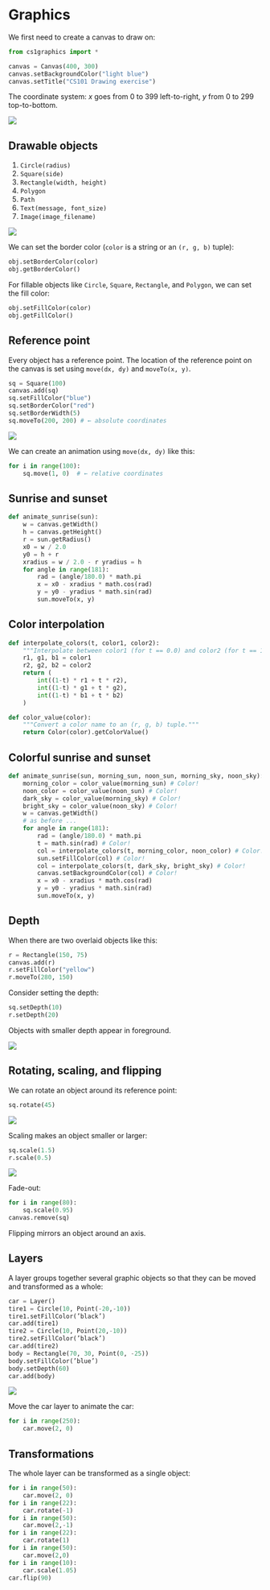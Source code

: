 # Graphics

We first need to create a canvas to draw on:

```python
from cs1graphics import *

canvas = Canvas(400, 300)
canvas.setBackgroundColor("light blue")
canvas.setTitle("CS101 Drawing exercise")
```

The coordinate system: *x* goes from 0 to 399 left-to-right, *y* from 0 to 299 top-to-bottom.

<img src="../assets/01-3-coordinates.png" style="max-width:320px" />

## Drawable objects

1. `Circle(radius)`
1. `Square(side)`
1. `Rectangle(width, height)`
1. `Polygon`
1. `Path`
1. `Text(message, font_size) `
1. `Image(image_filename)`

<img src="../assets/01-3-drawables.png" style="max-width:320px" />

We can set the border color (`color` is a string or an `(r, g, b)` tuple):

```python
obj.setBorderColor(color) 
obj.getBorderColor()
```

For fillable objects like `Circle`, `Square`, `Rectangle`, and `Polygon`, we can set the fill color:

```python
obj.setFillColor(color) 
obj.getFillColor()
```

## Reference point

Every object has a reference point. The location of the reference point on the canvas is set using `move(dx, dy)` and `moveTo(x, y)`.

```python
sq = Square(100)
canvas.add(sq)
sq.setFillColor("blue")
sq.setBorderColor("red")
sq.setBorderWidth(5)
sq.moveTo(200, 200) # ← absolute coordinates
```

<img src="../assets/01-3-square-example.png" style="max-width:320px" />

We can create an animation using `move(dx, dy)` like this:

```python
for i in range(100):
    sq.move(1, 0)  # ← relative coordinates
```

## Sunrise and sunset

```python
def animate_sunrise(sun): 
    w = canvas.getWidth()
    h = canvas.getHeight()
    r = sun.getRadius()
    x0 = w / 2.0
    y0 = h + r
    xradius = w / 2.0 - r yradius = h
    for angle in range(181):
        rad = (angle/180.0) * math.pi
        x = x0 - xradius * math.cos(rad) 
        y = y0 - yradius * math.sin(rad) 
        sun.moveTo(x, y)
```

## Color interpolation

```python 
def interpolate_colors(t, color1, color2):
    """Interpolate between color1 (for t == 0.0) and color2 (for t == 1.0)."""
    r1, g1, b1 = color1
    r2, g2, b2 = color2
    return (
        int((1-t) * r1 + t * r2),
        int((1-t) * g1 + t * g2),
        int((1-t) * b1 + t * b2)
    )

def color_value(color):
    """Convert a color name to an (r, g, b) tuple.""" 
    return Color(color).getColorValue()
```

## Colorful sunrise and sunset

```python
def animate_sunrise(sun, morning_sun, noon_sun, morning_sky, noon_sky):
    morning_color = color_value(morning_sun) # Color!
    noon_color = color_value(noon_sun) # Color!
    dark_sky = color_value(morning_sky) # Color!
    bright_sky = color_value(noon_sky) # Color!
    w = canvas.getWidth()
    # as before ...
    for angle in range(181):
        rad = (angle/180.0) * math.pi
        t = math.sin(rad) # Color!
        col = interpolate_colors(t, morning_color, noon_color) # Color!
        sun.setFillColor(col) # Color!
        col = interpolate_colors(t, dark_sky, bright_sky) # Color!
        canvas.setBackgroundColor(col) # Color!
        x = x0 - xradius * math.cos(rad)
        y = y0 - yradius * math.sin(rad)
        sun.moveTo(x, y)
```

## Depth

When there are two overlaid objects like this:

```python
r = Rectangle(150, 75)
canvas.add(r)
r.setFillColor("yellow")
r.moveTo(280, 150)
```

Consider setting the depth:

```python
sq.setDepth(10)
r.setDepth(20)
```

Objects with smaller depth appear in foreground.

<img src="../assets/01-3-depth.png" style="max-width:320px" />

## Rotating, scaling, and flipping

We can rotate an object around its reference point:

```python
sq.rotate(45)
```

<img src="../assets/01-3-rotate.png" style="max-width:320px" />

Scaling makes an object smaller or larger:

```python
sq.scale(1.5)
r.scale(0.5)
```

<img src="../assets/01-3-scale.png" style="max-width:320px" />

Fade-out:

```python
for i in range(80): 
    sq.scale(0.95)
canvas.remove(sq)
```
 
Flipping mirrors an object around an axis.

## Layers

A layer groups together several graphic objects so that they can be moved and transformed as a whole:

```python
car = Layer()
tire1 = Circle(10, Point(-20,-10))
tire1.setFillColor(’black’)
car.add(tire1)
tire2 = Circle(10, Point(20,-10))
tire2.setFillColor(’black’)
car.add(tire2)
body = Rectangle(70, 30, Point(0, -25))
body.setFillColor(’blue’)
body.setDepth(60)
car.add(body)
```

<img src="../assets/01-3-car.png" style="max-width:320px" />

Move the car layer to animate the car:

```python
for i in range(250): 
    car.move(2, 0)
```

## Transformations

The whole layer can be transformed as a single object:

```python
for i in range(50):
    car.move(2, 0)
for i in range(22):
    car.rotate(-1)
for i in range(50):
    car.move(2,-1)
for i in range(22):
    car.rotate(1)
for i in range(50):
    car.move(2,0)
for i in range(10):
    car.scale(1.05)
car.flip(90)
```



